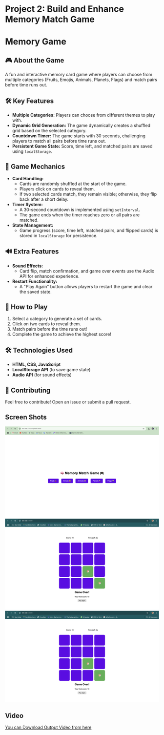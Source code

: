 # Project 2: Build and Enhance Memory Match Game
# Memory Game

## 🎮 About the Game
A fun and interactive memory card game where players can choose from multiple categories (Fruits, Emojis, Animals, Planets, Flags) and match pairs before time runs out. 

## 🛠 Key Features
- **Multiple Categories:** Players can choose from different themes to play with.
- **Dynamic Grid Generation:** The game dynamically creates a shuffled grid based on the selected category.
- **Countdown Timer:** The game starts with 30 seconds, challenging players to match all pairs before time runs out.
- **Persistent Game State:** Score, time left, and matched pairs are saved using `localStorage`.

## 🎲 Game Mechanics
- **Card Handling:**
  - Cards are randomly shuffled at the start of the game.
  - Players click on cards to reveal them.
  - If two selected cards match, they remain visible; otherwise, they flip back after a short delay.
- **Timer System:**
  - A 30-second countdown is implemented using `setInterval`.
  - The game ends when the timer reaches zero or all pairs are matched.
- **State Management:**
  - Game progress (score, time left, matched pairs, and flipped cards) is stored in `localStorage` for persistence.

## 🔊 Extra Features
- **Sound Effects:**
  - Card flip, match confirmation, and game over events use the Audio API for enhanced experience.
- **Restart Functionality:**
  - A "Play Again" button allows players to restart the game and clear the saved state.

## 📜 How to Play
1. Select a category to generate a set of cards.
2. Click on two cards to reveal them.
3. Match pairs before the time runs out!
4. Complete the game to achieve the highest score!

## 🛠 Technologies Used
- **HTML, CSS, JavaScript**
- **LocalStorage API** (to save game state)
- **Audio API** (for sound effects)

## 🤝 Contributing
Feel free to contribute! Open an issue or submit a pull request.

## Screen Shots
![img-1](Project-2/output-1.png)
![img-2](Project-2/output-3.png)
![img-3](Project-2/output-3.png)

## Video
[You can Download Output Video from here](Project-2/otput_video.mov)
